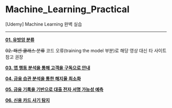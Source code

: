 # Machine_Learning_Practical
[Udemy] Machine Learning 완벽 실습

---

**[01. 유방암 분류](https://github.com/hamsterjoa/Machine_Learning_Practical/blob/main/Breast_Cancer_classification.ipynb)**

~~02. 패션 클래스 분류~~ 코드 오류(training the model 부분)로 해당 영상 대신 타 사이트 참고 권장

**[03. 앱 행동 분석을 통해 고객을 구독으로 안내](https://github.com/hamsterjoa/Machine_Learning_Practical/blob/main/Directing_customers_to_subscription_through_app_behavior_analysis.ipynb)**

**[04. 금융 습관 분석을 통한 해지율 최소화](https://github.com/hamsterjoa/Machine_Learning_Practical/blob/main/Minimizing_churn_rate_through_analysis_of_financial_habits.ipynb)**

**[05. 금융 기록을 기반으로 대출 전자 서명 가능성 예측]()**

**[06. 신용 카드 사기 탐지]()**
